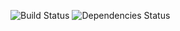 ![[Build Status](https://travis-ci.org/cranic/schemator.png)](https://travis-ci.org/cranic/schemator)
![Dependencies Status](https://david-dm.org/cranic/schemator.png)
